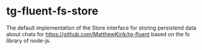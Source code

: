 # tg-fluent-fs-store
The default implementation of the Store interface for storing persistend data about chats for https://github.com/MatthewKirik/tg-fluent based on the fs library of node-js.
